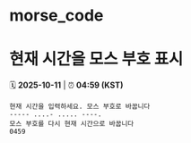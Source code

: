 # morse_code
# 현재 시간을 모스 부호 표시
<!-- MORSE_TIME_START -->
🗓️ **2025-10-11** | ⏰ **04:59 (KST)**

```
현재 시간을 입력하세요. 모스 부호로 바꿉니다
----- ....- ..... ----.
모스 부호를 다시 현재 시간으로 바꿉니다
0459
```
<!-- MORSE_TIME_END -->
